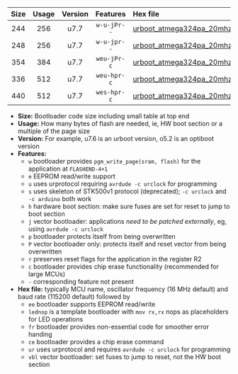 |Size|Usage|Version|Features|Hex file|
|:-:|:-:|:-:|:-:|:--|
|244|256|u7.7|`w-u-jPr--`|[urboot_atmega324pa_20mhz_115200bps_lednop_ur_vbl.hex](https://raw.githubusercontent.com/stefanrueger/urboot.hex/main/mcus/atmega324pa/fcpu_20mhz/115200_bps/urboot_atmega324pa_20mhz_115200bps_lednop_ur_vbl.hex)|
|248|256|u7.7|`w-u-jpr--`|[urboot_atmega324pa_20mhz_115200bps_lednop_fr_ur_vbl.hex](https://raw.githubusercontent.com/stefanrueger/urboot.hex/main/mcus/atmega324pa/fcpu_20mhz/115200_bps/urboot_atmega324pa_20mhz_115200bps_lednop_fr_ur_vbl.hex)|
|354|384|u7.7|`weu-jPr-c`|[urboot_atmega324pa_20mhz_115200bps_ee_lednop_fr_ce_ur_vbl.hex](https://raw.githubusercontent.com/stefanrueger/urboot.hex/main/mcus/atmega324pa/fcpu_20mhz/115200_bps/urboot_atmega324pa_20mhz_115200bps_ee_lednop_fr_ce_ur_vbl.hex)|
|336|512|u7.7|`weu-hpr-c`|[urboot_atmega324pa_20mhz_115200bps_ee_lednop_fr_ce_ur.hex](https://raw.githubusercontent.com/stefanrueger/urboot.hex/main/mcus/atmega324pa/fcpu_20mhz/115200_bps/urboot_atmega324pa_20mhz_115200bps_ee_lednop_fr_ce_ur.hex)|
|440|512|u7.7|`wes-hpr-c`|[urboot_atmega324pa_20mhz_115200bps_ee_lednop_fr_ce.hex](https://raw.githubusercontent.com/stefanrueger/urboot.hex/main/mcus/atmega324pa/fcpu_20mhz/115200_bps/urboot_atmega324pa_20mhz_115200bps_ee_lednop_fr_ce.hex)|

- **Size:** Bootloader code size including small table at top end
- **Usage:** How many bytes of flash are needed, ie, HW boot section or a multiple of the page size
- **Version:** For example, u7.6 is an urboot version, o5.2 is an optiboot version
- **Features:**
  + `w` bootloader provides `pgm_write_page(sram, flash)` for the application at `FLASHEND-4+1`
  + `e` EEPROM read/write support
  + `u` uses urprotocol requiring `avrdude -c urclock` for programming
  + `s` uses skeleton of STK500v1 protocol (deprecated); `-c urclock` and `-c arduino` both work
  + `h` hardware boot section: make sure fuses are set for reset to jump to boot section
  + `j` vector bootloader: applications *need to be patched externally*, eg, using `avrdude -c urclock`
  + `p` bootloader protects itself from being overwritten
  + `P` vector bootloader only: protects itself and reset vector from being overwritten
  + `r` preserves reset flags for the application in the register R2
  + `c` bootloader provides chip erase functionality (recommended for large MCUs)
  + `-` corresponding feature not present
- **Hex file:** typically MCU name, oscillator frequency (16 MHz default) and baud rate (115200 default) followed by
  + `ee` bootloader supports EEPROM read/write
  + `lednop` is a template bootloader with `mov rx,rx` nops as placeholders for LED operations
  + `fr` bootloader provides non-essential code for smoother error handing
  + `ce` bootloader provides a chip erase command
  + `ur` uses urprotocol and requires `avrdude -c urclock` for programming
  + `vbl` vector bootloader: set fuses to jump to reset, not the HW boot section
